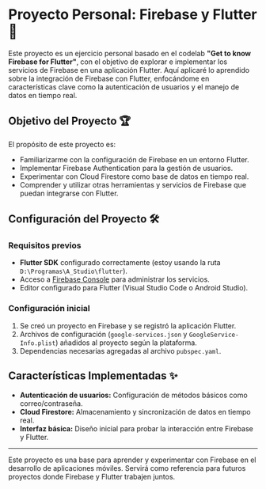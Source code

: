 # Proyecto Personal: Firebase y Flutter 🚀

Este proyecto es un ejercicio personal basado en el codelab **"Get to know Firebase for Flutter"**, con el objetivo de explorar e implementar los servicios de Firebase en una aplicación Flutter. Aquí aplicaré lo aprendido sobre la integración de Firebase con Flutter, enfocándome en características clave como la autenticación de usuarios y el manejo de datos en tiempo real.

## Objetivo del Proyecto 🏆

El propósito de este proyecto es:
- Familiarizarme con la configuración de Firebase en un entorno Flutter.
- Implementar Firebase Authentication para la gestión de usuarios.
- Experimentar con Cloud Firestore como base de datos en tiempo real.
- Comprender y utilizar otras herramientas y servicios de Firebase que puedan integrarse con Flutter.

## Configuración del Proyecto 🛠️

### Requisitos previos
- **Flutter SDK** configurado correctamente (estoy usando la ruta `D:\Programas\A_Studio\flutter`).
- Acceso a [Firebase Console](https://console.firebase.google.com) para administrar los servicios.
- Editor configurado para Flutter (Visual Studio Code o Android Studio).

### Configuración inicial
1. Se creó un proyecto en Firebase y se registró la aplicación Flutter.
2. Archivos de configuración (`google-services.json` y `GoogleService-Info.plist`) añadidos al proyecto según la plataforma.
3. Dependencias necesarias agregadas al archivo `pubspec.yaml`.

## Características Implementadas ✨

- **Autenticación de usuarios:** Configuración de métodos básicos como correo/contraseña.
- **Cloud Firestore:** Almacenamiento y sincronización de datos en tiempo real.
- **Interfaz básica:** Diseño inicial para probar la interacción entre Firebase y Flutter.

---

Este proyecto es una base para aprender y experimentar con Firebase en el desarrollo de aplicaciones móviles. Servirá como referencia para futuros proyectos donde Firebase y Flutter trabajen juntos.

